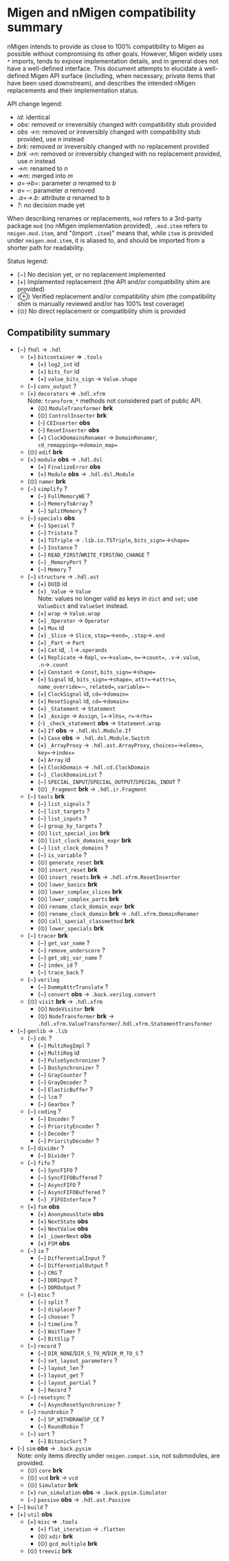 Migen and nMigen compatibility summary
======================================

nMigen intends to provide as close to 100% compatibility to Migen as possible without compromising its other goals. However, Migen widely uses `*` imports, tends to expose implementation details, and in general does not have a well-defined interface. This document attempts to elucidate a well-defined Migen API surface (including, when necessary, private items that have been used downstream), and describes the intended nMigen replacements and their implementation status.

API change legend:
  - *id*: identical
  - *obs*: removed or irreversibly changed with compatibility stub provided
  - *obs →n*: removed or irreversibly changed with compatibility stub provided, use *n* instead
  - *brk*: removed or irreversibly changed with no replacement provided
  - *brk →n*: removed or irreversibly changed with no replacement provided, use *n* instead
  - *→n*: renamed to *n*
  - *⇒m*: merged into *m*
  - *a=→b=*: parameter *a* renamed to *b*
  - *a=∼*: parameter *a* removed
  - *.a=→.b*: attribute *a* renamed to *b*
  - *?*: no decision made yet

When describing renames or replacements, `mod` refers to a 3rd-party package `mod` (no nMigen implementation provided), `.mod.item` refers to `nmigen.mod.item`, and "(import `.item`)" means that, while `item` is provided under `nmigen.mod.item`, it is aliased to, and should be imported from a shorter path for readability.

Status legend:
  - (−) No decision yet, or no replacement implemented
  - (+) Implemented replacement (the API and/or compatibility shim are provided)
  - (⊕) Verified replacement and/or compatibility shim (the compatibility shim is manually reviewed and/or has 100% test coverage)
  - (⊙) No direct replacement or compatibility shim is provided

Compatibility summary
---------------------

  - (−) `fhdl` → `.hdl`
    - (+) `bitcontainer` ⇒ `.tools`
      - (+) `log2_int` id
      - (+) `bits_for` id
      - (+) `value_bits_sign` → `Value.shape`
    - (−) `conv_output` ?
    - (+) `decorators` ⇒ `.hdl.xfrm`
      <br>Note: `transform_*` methods not considered part of public API.
      - (⊙) `ModuleTransformer` **brk**
      - (⊙) `ControlInserter` **brk**
      - (-) `CEInserter` **obs**
      - (-) `ResetInserter` **obs**
      - (+) `ClockDomainsRenamer` → `DomainRenamer`, `cd_remapping=`→`domain_map=`
    - (⊙) `edif` **brk**
    - (+) `module` **obs** → `.hdl.dsl`
      - (+) `FinalizeError` **obs**
      - (+) `Module` **obs** → `.hdl.dsl.Module`
    - (⊙) `namer` **brk**
    - (−) `simplify` ?
      - (−) `FullMemoryWE` ?
      - (−) `MemoryToArray` ?
      - (−) `SplitMemory` ?
    - (−) `specials` **obs**
      - (−) `Special` ?
      - (−) `Tristate` ?
      - (+) `TSTriple` → `.lib.io.TSTriple`, `bits_sign=`→`shape=`
      - (−) `Instance` ?
      - (−) `READ_FIRST`/`WRITE_FIRST`/`NO_CHANGE` ?
      - (−) `_MemoryPort` ?
      - (−) `Memory` ?
    - (−) `structure` → `.hdl.ast`
      - (+) `DUID` id
      - (+) `_Value` → `Value`
        <br>Note: values no longer valid as keys in `dict` and `set`; use `ValueDict` and `ValueSet` instead.
      - (+) `wrap` → `Value.wrap`
      - (+) `_Operator` → `Operator`
      - (+) `Mux` id
      - (+) `_Slice` → `Slice`, `stop=`→`end=`, `.stop`→`.end`
      - (+) `_Part` → `Part`
      - (+) `Cat` id, `.l`→`.operands`
      - (+) `Replicate` → `Repl`, `v=`→`value=`, `n=`→`count=`, `.v`→`.value`, `.n`→`.count`
      - (+) `Constant` → `Const`, `bits_sign=`→`shape=`
      - (+) `Signal` id, `bits_sign=`→`shape=`, `attr=`→`attrs=`, `name_override=`∼, `related=`, `variable=`∼
      - (+) `ClockSignal` id, `cd=`→`domain=`
      - (+) `ResetSignal` id, `cd=`→`domain=`
      - (+) `_Statement` → `Statement`
      - (+) `_Assign` → `Assign`, `l=`→`lhs=`, `r=`→`rhs=`
      - (-) `_check_statement` **obs** → `Statement.wrap`
      - (+) `If` **obs** → `.hdl.dsl.Module.If`
      - (+) `Case` **obs** → `.hdl.dsl.Module.Switch`
      - (+) `_ArrayProxy` → `.hdl.ast.ArrayProxy`, `choices=`→`elems=`, `key=`→`index=`
      - (+) `Array` id
      - (+) `ClockDomain` → `.hdl.cd.ClockDomain`
      - (−) `_ClockDomainList` ?
      - (−) `SPECIAL_INPUT`/`SPECIAL_OUTPUT`/`SPECIAL_INOUT` ?
      - (⊙) `_Fragment` **brk** → `.hdl.ir.Fragment`
    - (−) `tools` **brk**
      - (−) `list_signals` ?
      - (−) `list_targets` ?
      - (−) `list_inputs` ?
      - (−) `group_by_targets` ?
      - (⊙) `list_special_ios` **brk**
      - (⊙) `list_clock_domains_expr` **brk**
      - (−) `list_clock_domains` ?
      - (−) `is_variable` ?
      - (⊙) `generate_reset` **brk**
      - (⊙) `insert_reset` **brk**
      - (⊙) `insert_resets` **brk** → `.hdl.xfrm.ResetInserter`
      - (⊙) `lower_basics` **brk**
      - (⊙) `lower_complex_slices` **brk**
      - (⊙) `lower_complex_parts` **brk**
      - (⊙) `rename_clock_domain_expr` **brk**
      - (⊙) `rename_clock_domain` **brk** → `.hdl.xfrm.DomainRenamer`
      - (⊙) `call_special_classmethod` **brk**
      - (⊙) `lower_specials` **brk**
    - (−) `tracer` **brk**
      - (−) `get_var_name` ?
      - (−) `remove_underscore` ?
      - (−) `get_obj_var_name` ?
      - (−) `index_id` ?
      - (−) `trace_back` ?
    - (−) `verilog`
      - (−) `DummyAttrTranslate` ?
      - (−) `convert` **obs** → `.back.verilog.convert`
    - (⊙) `visit` **brk** → `.hdl.xfrm`
      - (⊙) `NodeVisitor` **brk**
      - (⊙) `NodeTransformer` **brk** → `.hdl.xfrm.ValueTransformer`/`.hdl.xfrm.StatementTransformer`
  - (−) `genlib` → `.lib`
    - (−) `cdc` ?
      - (−) `MultiRegImpl` ?
      - (+) `MultiReg` id
      - (−) `PulseSynchronizer` ?
      - (−) `BusSynchronizer` ?
      - (−) `GrayCounter` ?
      - (−) `GrayDecoder` ?
      - (−) `ElasticBuffer` ?
      - (−) `lcm` ?
      - (−) `Gearbox` ?
    - (−) `coding` ?
      - (−) `Encoder` ?
      - (−) `PriorityEncoder` ?
      - (−) `Decoder` ?
      - (−) `PriorityDecoder` ?
    - (−) `divider` ?
      - (−) `Divider` ?
    - (−) `fifo` ?
      - (−) `SyncFIFO` ?
      - (−) `SyncFIFOBuffered` ?
      - (−) `AsyncFIFO` ?
      - (−) `AsyncFIFOBuffered` ?
      - (−) `_FIFOInterface` ?
    - (+) `fsm` **obs**
      - (+) `AnonymousState` **obs**
      - (+) `NextState` **obs**
      - (+) `NextValue` **obs**
      - (+) `_LowerNext` **obs**
      - (+) `FSM` **obs**
    - (−) `io` ?
      - (−) `DifferentialInput` ?
      - (−) `DifferentialOutput` ?
      - (−) `CRG` ?
      - (−) `DDRInput` ?
      - (−) `DDROutput` ?
    - (−) `misc` ?
      - (−) `split` ?
      - (−) `displacer` ?
      - (−) `chooser` ?
      - (−) `timeline` ?
      - (−) `WaitTimer` ?
      - (−) `BitSlip` ?
    - (−) `record` ?
      - (−) `DIR_NONE`/`DIR_S_TO_M`/`DIR_M_TO_S` ?
      - (−) `set_layout_parameters` ?
      - (−) `layout_len` ?
      - (−) `layout_get` ?
      - (−) `layout_partial` ?
      - (−) `Record` ?
    - (−) `resetsync` ?
      - (−) `AsyncResetSynchronizer` ?
    - (−) `roundrobin` ?
      - (−) `SP_WITHDRAW`/`SP_CE` ?
      - (−) `RoundRobin` ?
    - (−) `sort` ?
      - (−) `BitonicSort` ?
  - (-) `sim` **obs** → `.back.pysim`
    <br>Note: only items directly under `nmigen.compat.sim`, not submodules, are provided.
    - (⊙) `core` **brk**
    - (⊙) `vcd` **brk** → `vcd`
    - (⊙) `Simulator` **brk**
    - (+) `run_simulation` **obs** → `.back.pysim.Simulator`
    - (−) `passive` **obs** → `.hdl.ast.Passive`
  - (−) `build` ?
  - (+) `util` **obs**
    - (+) `misc` ⇒ `.tools`
      - (+) `flat_iteration` → `.flatten`
      - (⊙) `xdir` **brk**
      - (⊙) `gcd_multiple` **brk**
    - (⊙) `treeviz` **brk**
